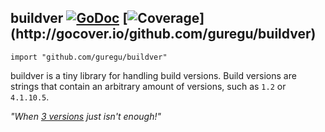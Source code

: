 ## buildver [![GoDoc](https://godoc.org/github.com/guregu/buildver?status.svg)](https://godoc.org/github.com/guregu/buildver) [![Coverage](http://gocover.io/_badge/github.com/guregu/buildver?)](http://gocover.io/github.com/guregu/buildver)
`import "github.com/guregu/buildver"`

buildver is a tiny library for handling build versions. Build versions are strings that contain an arbitrary amount of versions, such as `1.2` or `4.1.10.5`.

_"When [3 versions](https://github.com/mojombo/semver/blob/master/semver.md) just isn't enough!"_